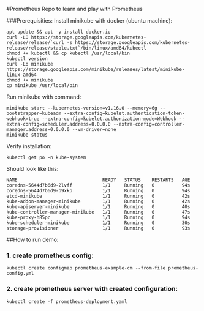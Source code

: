 #Prometheus
Repo to learn and play with Prometheus

###Prerequisities:
Install minikube with docker (ubuntu machine):

	apt update && apt -y install docker.io
	curl -LO https://storage.googleapis.com/kubernetes-release/release/`curl -s https://storage.googleapis.com/kubernetes-release/release/stable.txt`/bin/linux/amd64/kubectl
	chmod +x kubectl && cp kubectl /usr/local/bin
	kubectl version
	curl -Lo minikube https://storage.googleapis.com/minikube/releases/latest/minikube-linux-amd64
	chmod +x minikube
	cp minikube /usr/local/bin        
    
Run minikube with command:

	minikube start --kubernetes-version=v1.16.0 --memory=6g --bootstrapper=kubeadm --extra-config=kubelet.authentication-token-webhook=true --extra-config=kubelet.authorization-mode=Webhook --extra-config=scheduler.address=0.0.0.0 --extra-config=controller-manager.address=0.0.0.0 --vm-driver=none
	minikube status
	
Verify installation:

	kubectl get po -n kube-system

Should look like this:

	NAME                               READY   STATUS    RESTARTS   AGE
	coredns-5644d7b6d9-2lvff           1/1     Running   0          94s
	coredns-5644d7b6d9-b9xkp           1/1     Running   0          94s
	etcd-minikube                      1/1     Running   0          42s
	kube-addon-manager-minikube        1/1     Running   0          42s
	kube-apiserver-minikube            1/1     Running   0          40s
	kube-controller-manager-minikube   1/1     Running   0          47s
	kube-proxy-h85pc                   1/1     Running   0          94s
	kube-scheduler-minikube            1/1     Running   0          30s
	storage-provisioner                1/1     Running   0          93s

##How to run demo:
### 1. create prometheus config:
	kubectl create configmap prometheus-example-cm --from-file prometheus-config.yml

### 2. create prometheus server with created configuration:
	kubectl create -f prometheus-deployment.yaml	
